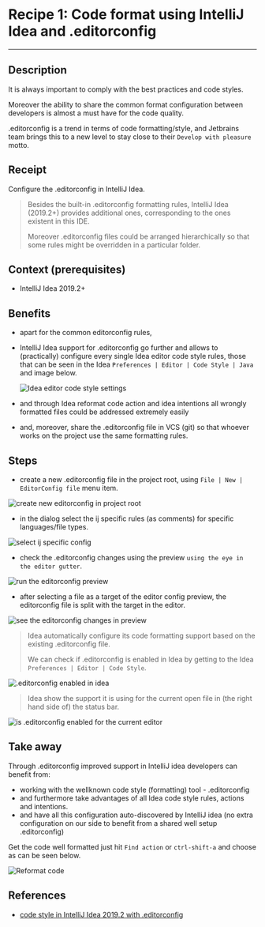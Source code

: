 # Recipe 1: Code format using IntelliJ Idea and .editorconfig

---

## Description

  It is always important to comply with the best practices and code styles.

  Moreover the ability to share the
  common format configuration between developers is almost a must have for the code quality.

  .editorconfig is a trend in terms of code formatting/style, and Jetbrains team brings this to a new level to stay close to their `Develop with pleasure` motto.

## Receipt

  Configure the .editorconfig in IntelliJ Idea.

  > Besides the built-in .editorconfig formatting rules, IntelliJ Idea (2019.2+) provides additional ones, corresponding to the ones existent in this IDE.
  >
  > Moreover .editorconfig files could be arranged hierarchically so that some rules might be overridden in a particular folder.

## Context (prerequisites)

- IntelliJ Idea 2019.2+

## Benefits

- apart for the common editorconfig rules,

- IntelliJ Idea support for .editorconfig go further and allows to (practically) configure every single Idea editor code style rules, those that can be seen in the Idea `Preferences | Editor | Code Style | Java` and image below.

  ![Idea editor code style settings](./images/idea/editorconfig/idea_settings_editor_code_style.png)

- and through Idea reformat code action and idea intentions all wrongly formatted files could be addressed extremely easily

- and, moreover, share the .editorconfig file in VCS (git) so that whoever works on the project use the same formatting rules.

## Steps

  - create a new .editorconfig file in the project root, using `File | New | EditorConfig file` menu item.

  ![create new editorconfig in project root](./images/idea/editorconfig/new&#32;editorconfig.png)

  - in the dialog select the ij specific rules (as comments) for specific languages/file types.

  ![select ij specific config](./images/idea/editorconfig/select&#32;ij&#32;configuration&#32;-&#32;commented.png)

  - check the .editorconfig changes using the preview `using the eye in the editor gutter`.

  ![run the editorconfig preview](images/idea/editorconfig/preview&#32;editorconfig&#32;changes.png)

  - after selecting a file as a target of the editor config preview, the editorconfig file is split with the target in the editor.

  ![see the editorconfig changes in preview](./images/idea/editorconfig/editorconfig&#32;and&#32;preview&#32;side&#32;by&#32;side.png)

  > Idea automatically configure its code formatting support based on the existing .editorconfig file.
  >
  > We can check if .editorconfig is enabled in Idea by getting to the Idea `Preferences | Editor | Code Style`.

  ![.editorconfig enabled in idea](images/idea/editorconfig/enable&#32;editorconfig&#32;support.png)

  > Idea show the support it is using for the current open file in (the right hand side of) the status bar.

  ![is .editorconfig enabled for the current editor](./images/idea/editorconfig/check&#32;if&#32;editorconfig&#32;is&#32;used&#32;by&#32;idea&#32;for&#32;the&#32;current&#32;file.png)

## Take away

Through .editorconfig improved  support in IntelliJ idea developers can benefit from:
  - working with the wellknown code style (formatting) tool - .editorconfig
  - and furthermore take advantages of all Idea code style rules, actions and intentions.
  - and have all this configuration auto-discovered by IntelliJ idea (no extra configuration on our side to benefit from a shared well setup .editorconfig)

Get the code well formatted just hit `Find action` or `ctrl-shift-a` and choose as can be seen below.

![Reformat code](./images/idea/editorconfig/reformat_code_action.png)

## References

  - [code style in IntelliJ Idea 2019.2 with .editorconfig](https://blog.jetbrains.com/idea/2019/06/managing-code-style-on-a-directory-level-with-editorconfig/)

